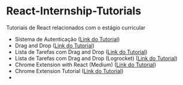 # React-Internship-Tutorials
Tutoriais de React relacionados com o estágio curricular
- Sistema de Autenticação ([Link do Tutorial](https://www.youtube.com/watch?v=PKwu15ldZ7k))
- Drag and Drop ([Link do Tutorial](https://www.youtube.com/watch?v=-MfTv5VRM0A))
- Lista de Tarefas com Drag and Drop ([Link do Tutorial](https://www.youtube.com/watch?v=t1HQUPrfdOY))
- Lista de Tarefas com Drag and Drop (Logrocket) ([Link do Tutorial](https://www.youtube.com/watch?v=Vqa9NMzF3wc))
- Chrome Extension with React (Medium) ([Link do Tutorial](https://medium.com/litslink/how-to-create-google-chrome-extension-using-react-js-5c9e343323ff))
- Chrome Extension Tutorial ([Link do Tutorial](https://www.youtube.com/playlist?list=PLC3y8-rFHvwg2-q6Kvw3Tl_4xhxtIaNlY))
- 
